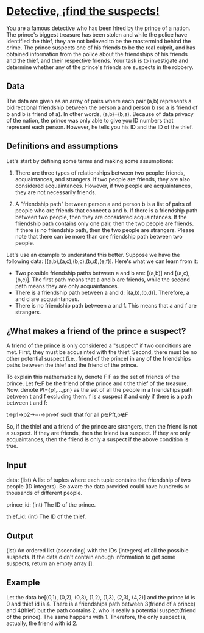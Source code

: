 # [**Detective, ¡find the suspects!**](https://www.codewars.com/kata/63ae2ee16ef00700315462cd)

You are a famous detective who has been hired by the prince of a nation. The prince's biggest treasure has been stolen and while the police have identified the thief, they are not believed to be the mastermind behind the crime. The prince suspects one of his friends to be the real culprit, and has obtained information from the police about the friendships of his friends and the thief, and their respective friends. Your task is to investigate and determine whether any of the prince's friends are suspects in the robbery.

## **Data**
The data are given as an array of pairs where each pair (a,b) represents a bidirectional friendship between the person a and person b (so a is friend of b and b is friend of a). In other words, (a,b)=(b,a). Because of data privacy of the nation, the prince was only able to give you ID numbers that represent each person. However, he tells you his ID and the ID of the thief.

## **Definitions and assumptions**
Let's start by defining some terms and making some assumptions:

1. There are three types of relationships between two people: friends, acquaintances, and strangers. If two people are friends, they are also considered acquaintances. However, if two people are acquaintances, they are not necessarily friends.

2. A "friendship path" between person a and person b is a list of pairs of people who are friends that connect a and b. If there is a friendship path between two people, then they are considered acquaintances. If the friendship path contains only one pair, then the two people are friends. If there is no friendship path, then the two people are strangers. Please note that there can be more than one friendship path between two people.

Let's use an example to understand this better. Suppose we have the following data: [(a,b),(a,c),(b,c),(b,d),(e,f)]. Here's what we can learn from it:

- Two possible friendship paths between a and b are: [(a,b)] and [(a,c),(b,c)]. The first path means that a and b are friends, while the second path means they are only acquaintances.
- There is a friendship path between a and d: [(a,b),(b,d)]. Therefore, a and d are acquaintances. 
- There is no friendship path between a and f. This means that a and f are strangers.

## **¿What makes a friend of the prince a suspect?**
A friend of the prince is only considered a "suspect" if two conditions are met. First, they must be acquainted with the thief. Second, there must be no other potential suspect (i.e., friend of the prince) in any of the friendships paths between the thief and the friend of the prince.

To explain this mathematically, denote F
F as the set of friends of the prince. Let f∈F be the friend of the prince and t the thief of the treasure. Now, denote Pt={p1,...,pn} as the set of all the people in a friendships path between t and f excluding them. f is a suspect if and only if there is a path between t and f:

t→p1→p2→⋯→pn→f such that for all p∈Pft,p∉F

So, if the thief and a friend of the prince are strangers, then the friend is not a suspect. If they are friends, then the friend is a suspect. If they are only acquaintances, then the friend is only a suspect if the above condition is true.

## **Input**
data: (list) A list of tuples where each tuple contains the friendship of two people (ID integers). Be aware the data provided could have hundreds or thousands of different people.

prince_id: (int) The ID of the prince.

thief_id: (int) The ID of the thief.

## **Output**
(lst) An ordered list (ascending) with the IDs (integers) of all the possible suspects. If the data didn't contain enough information to get some suspects, return an empty array [].

## **Example**
Let the data be[(0,1), (0,2), (0,3), (1,2), (1,3), (2,3), (4,2)] and the prince id is 0 and thief id is 4. There is a friendships path between 3(friend of a prince) and 4(thief) but the path contains 2, who is really a potential suspect(friend of the prince). The same happens with 1. Therefore, the only suspect is, actually, the friend with id 2.